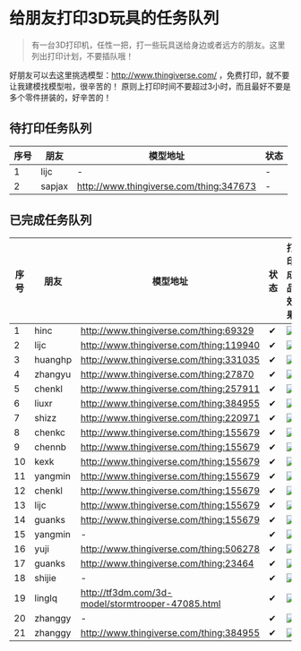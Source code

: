 # 给朋友打印3D玩具的任务队列

> 有一台3D打印机，任性一把，打一些玩具送给身边或者远方的朋友。这里列出打印计划，不要插队哦！

好朋友可以去这里挑选模型：http://www.thingiverse.com/ ，免费打印，就不要让我建模找模型啦，很辛苦的！
原则上打印时间不要超过3小时，而且最好不要是多个零件拼装的，好辛苦的！

## 待打印任务队列

|序号|朋友|模型地址|状态|
|----|----|--------|----|
|1|lijc|-|-|
|2|sapjax|http://www.thingiverse.com/thing:347673|-|-|

## 已完成任务队列

|序号|朋友|模型地址|状态|打印成品效果|
|----|----|--------|----|------------|
|1|hinc|http://www.thingiverse.com/thing:69329|✔|![](assets/Vertex.png)|
|2|lijc|http://www.thingiverse.com/thing:119940|✔|![](assets/Fingerdigger.png)|
|3|huanghp|http://www.thingiverse.com/thing:331035|✔|![](assets/Robot.png)|
|4|zhangyu|http://www.thingiverse.com/thing:27870|✔|![](assets/Zhijia.png)|
|5|chenkl|http://www.thingiverse.com/thing:257911|✔|![](assets/Elephant.png)|
|6|liuxr|http://www.thingiverse.com/thing:384955|✔|![](assets/CoC.png)|
|7|shizz|http://www.thingiverse.com/thing:220971|✔|![](assets/Rhino.png)|
|8|chenkc|http://www.thingiverse.com/thing:155679|✔|![](assets/Duck.png)|
|9|chennb|http://www.thingiverse.com/thing:155679|✔|![](assets/Duck.png)|
|10|kexk|http://www.thingiverse.com/thing:155679|✔|![](assets/Duck.png)|
|11|yangmin|http://www.thingiverse.com/thing:155679|✔|![](assets/Duck.png)|
|12|chenkl|http://www.thingiverse.com/thing:155679|✔|![](assets/Duck.png)|
|13|lijc|http://www.thingiverse.com/thing:155679|✔|![](assets/Duck.png)|
|14|guanks|http://www.thingiverse.com/thing:155679|✔|![](assets/Duck.png)|
|15|yangmin|-|✔|![](assets/yangmin.png)|
|16|yuji|http://www.thingiverse.com/thing:506278|✔|![](assets/Lantern.png)|
|17|guanks|http://www.thingiverse.com/thing:23464|✔|![](assets/Ballista.png)|
|18|shijie|-|✔|![](assets/wawa.png)|
|19|linglq|http://tf3dm.com/3d-model/stormtrooper-47085.html|✔|![](assets/stormtrooper.png)|
|20|zhanggy|-|✔|![](assets/Head.png)|
|21|zhanggy|http://www.thingiverse.com/thing:384955|✔|![](assets/CoC.png)|
